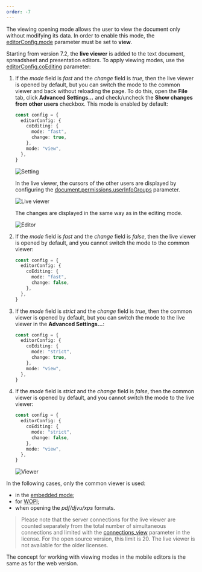 ```yaml
---
order: -7
---
```


The viewing opening mode allows the user to view the document only without modifying its data. In order to enable this mode, the [editorConfig.mode](../../Usage%20API/Config/Editor/Editor.md#mode) parameter must be set to **view**.

Starting from version 7.2, the **live viewer** is added to the text document, spreadsheet and presentation editors. To apply viewing modes, use the [editorConfig.coEditing](../../Usage%20API/Config/Editor/Editor.md#coediting) parameter:

1. If the *mode* field is *fast* and the *change* field is *true*, then the live viewer is opened by default, but you can switch the mode to the common viewer and back without reloading the page. To do this, open the **File** tab, click **Advanced Settings...** and check/uncheck the **Show changes from other users** checkbox. This mode is enabled by default:

   ``` ts
   const config = {
     editorConfig: {
       coEditing: {
         mode: "fast",
         change: true,
       },
       mode: "view",
     },
   }
   ```

   ![Setting](/assets/images/editor/show-changes-from-other-users.png)

   In the live viewer, the cursors of the other users are displayed by configuring the [document.permissions.userInfoGroups](../../Usage%20API/Config/Document/Permissions.md#userinfogroups) parameter.

   ![Live viewer](/assets/images/editor/live-viewer.png)

   The changes are displayed in the same way as in the editing mode.

   ![Editor](/assets/images/editor/editor.png)

2. If the *mode* field is *fast* and the *change* field is *false*, then the live viewer is opened by default, and you cannot switch the mode to the common viewer:

   ``` ts
   const config = {
     editorConfig: {
       coEditing: {
         mode: "fast",
         change: false,
       },
     },
   }
   ```

3. If the *mode* field is *strict* and the *change* field is *true*, then the common viewer is opened by default, but you can switch the mode to the live viewer in the **Advanced Settings...**:

   ``` ts
   const config = {
     editorConfig: {
       coEditing: {
         mode: "strict",
         change: true,
       },
       mode: "view",
     },
   }
   ```

4. If the *mode* field is *strict* and the *change* field is *false*, then the common viewer is opened by default, and you cannot switch the mode to the live viewer:

   ``` ts
   const config = {
     editorConfig: {
       coEditing: {
         mode: "strict",
         change: false,
       },
       mode: "view",
     },
   }
   ```

   ![Viewer](/assets/images/editor/viewer.png)

In the following cases, only the common viewer is used:

- in the [embedded mode](../../Usage%20API/Config/Editor/Embedded.md);
- for [WOPI](../../Using%20WOPI/Overview.md);
- when opening the *pdf/djvu/xps* formats.

> Please note that the server connections for the live viewer are counted separately from the total number of simultaneous connections and limited with the [connections\_view](../../Additional%20API/Command%20service/license.md#license) parameter in the license. For the open source version, this limit is 20. The live viewer is not available for the older licenses.

The concept for working with viewing modes in the mobile editors is the same as for the web version.
